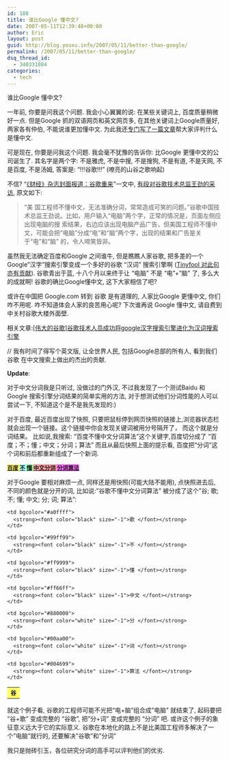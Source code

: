 ```yaml
---
id: 188
title: 谁比Google 懂中文?
date: 2007-05-11T12:39:48+00:00
author: Eric
layout: post
guid: http://blog.youxu.info/2007/05/11/better-than-google/
permalink: /2007/05/11/better-than-google/
dsq_thread_id:
  - 348331884
categories:
  - tech
---
```

谁比Google 懂中文?

一年前, 你要是问我这个问题. 我会小心翼翼的说: 在某些关键词上, 百度质量稍微好一点. 但是Google 抓的双语网页和英文网页多, 在其他关键词上Google质量好, 两家各有仲伯, 不能说谁更加懂中文. 为此我还[专门写了一篇文章](http://blog.youxu.info/2006/12/17/understand-chinese/)帮大家评判什么是懂中文.

可是现在, 你要是问我这个问题. 我会毫不犹豫的告诉你: 比Google 更懂中文的公司诞生了. 其名字是两个字: 不是雅虎, 不是中搜, 不是搜狗, 不是有道, 不是天网, 不是百度, 不是汤姆, 答案是: &#8220;!!!谷歌!!!&#8221; (嘹亮的山谷之歌响起)

不信? “[《财经》杂志封面报道：谷歌重来](http://tech.zgjrw.com/News/2007430/Tech/713343832200.html)”一文中, [有段对谷歌技术总监王劲的采访](http://tech.zgjrw.com/News/2007430/Tech/713343832203.html), 原文如下:

> “美 国工程师不懂中文，无法准确分词，常常造成可笑的问题。”谷歌中国技术总监王劲说。比如，用户输入“电脑”两个字，正常的情况是，页面左侧应出现电脑的搜 索结果，右边应该出现电脑产品广告，但美国工程师不懂中文，可能会把“电脑”分成“电”和“脑”两个字，出现的结果和广告是关于“电”和“脑” 的，令人啼笑皆非。

虽然我无法确定百度和Google 之间谁牛, 但是瞧瞧人家谷歌, 把多差的一个Google&#8221;汉字&#8221;搜索引擎变成一个多好的谷歌 &#8220;汉词&#8221; 搜索引擎啊 ([Tinyfool 对此句亦有贡献](http://www.tinydust.net/tinygoogle/2007/05/google.html)). 谷歌青出于蓝, 十八个月以来终于让 &#8220;电脑&#8221; 不是 &#8220;电&#8221;+&#8221;脑&#8221; 了, 多么大的成就啊! 谷歌的确比Google懂中文, 这下大家相信了吧?

或许在中国把 Google.com 转到 谷歌 是有道理的, 人家比Google 更懂中文, 你们咋不用呢. 咋不知道体会人家的良苦用心呢? 下次谁再说 Google 懂中文, 请自费到中关村谷歌大楼外面壁.

相关文章:[[伟大的谷歌]谷歌技术人员成功将google汉字搜索引擎进化为汉词搜索引擎](http://www.tinydust.net/tinygoogle/2007/05/google.html "external link")

[](http://www.tinydust.net/tinygoogle/2007/05/google.html "external link")
  
// 我有时间了得写个英文版, 让全世界人民, 包括Google总部的所有人, 看到我们 谷歌 在中文搜索上做出的杰出的贡献.

**Update**:

对于中文分词我是只听过, 没做过的门外汉, 不过我发现了一个测试Baidu 和 Google 搜索引擎分词结果的简单实用的方法, 对于想测试他们分词性能的人可以尝试一下, 不知道这个是不是我先发现的:)

对于百度, 最近百度出现了快照, 只要把鼠标停到网页快照的链接上,浏览器状态栏就会出现一个链接。这个链接中你会发现关键词被用分号隔开了， 而这个就是分词结果。 比如说,我搜索: &#8220;百度不懂中文分词算法&#8221;这个关键字,百度切分成了 &#8220;百度；不；懂；中文；分词；算法&#8221; 而且从最后快照上面的提示看, 百度把“分词”这个词和前后都重新组成了一个新词.

<font color="black" size="-1"><strong style="color: black; background-color: #ffff66"><a href="http://cache.baidu.com/c?word=%B0%D9%B6%C8%3B%B2%BB%3B%B6%AE%3B%D6%D0%CE%C4%3B%B7%D6%B4%CA%3B%CB%E3%B7%A8&url=http%3A//xuelichao%2Espaces%2Elive%2Ecom/blog/&p=8b2a9000838601f008e2963a16&user=baidu#baidusnap0">百度</a> </strong><strong style="color: black; background-color: #a0ffff"><a href="http://cache.baidu.com/c?word=%B0%D9%B6%C8%3B%B2%BB%3B%B6%AE%3B%D6%D0%CE%C4%3B%B7%D6%B4%CA%3B%CB%E3%B7%A8&url=http%3A//xuelichao%2Espaces%2Elive%2Ecom/blog/&p=8b2a9000838601f008e2963a16&user=baidu#baidusnap1">不</a> </strong><strong style="color: black; background-color: #99ff99"><a href="http://cache.baidu.com/c?word=%B0%D9%B6%C8%3B%B2%BB%3B%B6%AE%3B%D6%D0%CE%C4%3B%B7%D6%B4%CA%3B%CB%E3%B7%A8&url=http%3A//xuelichao%2Espaces%2Elive%2Ecom/blog/&p=8b2a9000838601f008e2963a16&user=baidu#baidusnap2">懂</a> </strong><strong style="color: black; background-color: #ff9999"><a href="http://cache.baidu.com/c?word=%B0%D9%B6%C8%3B%B2%BB%3B%B6%AE%3B%D6%D0%CE%C4%3B%B7%D6%B4%CA%3B%CB%E3%B7%A8&url=http%3A//xuelichao%2Espaces%2Elive%2Ecom/blog/&p=8b2a9000838601f008e2963a16&user=baidu#baidusnap3">中文分词</a> </strong><strong style="color: black; background-color: #ff66ff"><a href="http://cache.baidu.com/c?word=%B0%D9%B6%C8%3B%B2%BB%3B%B6%AE%3B%D6%D0%CE%C4%3B%B7%D6%B4%CA%3B%CB%E3%B7%A8&url=http%3A//xuelichao%2Espaces%2Elive%2Ecom/blog/&p=8b2a9000838601f008e2963a16&user=baidu#baidusnap4">分词算法</a> </strong></font>

对于Google 要相对麻烦一点, 同样还是用快照(可能大陆不能用), 点快照进去后, 不同的颜色就是分开的词, 比如说:&#8221;谷歌不懂中文分词算法&#8221; 被分成了这个&#8221;谷; 歌; 不; 懂; 中文; 分; 词; 算法&#8221;:

<table border="0" cellpadding="0" cellspacing="0">
  <tr>
    <td bgcolor="#ffff66">
      <strong><font color="black" size="-1">谷 </font></strong>
    </td>
    
    <td bgcolor="#a0ffff">
      <strong><font color="black" size="-1">歌 </font></strong>
    </td>
    
    <td bgcolor="#99ff99">
      <strong><font color="black" size="-1">不 </font></strong>
    </td>
    
    <td bgcolor="#ff9999">
      <strong><font color="black" size="-1">懂 </font></strong>
    </td>
    
    <td bgcolor="#ff66ff">
      <strong><font color="black" size="-1">中文 </font></strong>
    </td>
    
    <td bgcolor="#880000">
      <strong><font color="white" size="-1">分 </font></strong>
    </td>
    
    <td bgcolor="#00aa00">
      <strong><font color="white" size="-1">词 </font></strong>
    </td>
    
    <td bgcolor="#004699">
      <strong><font color="white" size="-1">算法 </font></strong>
    </td>
  </tr>
</table>

就这个例子看, 谷歌的工程师可能不光把“电+脑”组合成&#8221;电脑&#8221; 就结束了, 起码要把 &#8220;谷+歌&#8221; 变成完整的 &#8220;谷歌&#8221;, 把&#8221;分+词&#8221; 变成完整的 &#8220;分词&#8221; 吧. 或许这个例子的象征意义远大于它的实际意义. 谷歌在本地化的路上不是比美国工程师多解决了一个&#8221;电脑&#8221;就行的, 还要解决&#8221;谷歌&#8221;和&#8221;分词&#8221;

我只是抛砖引玉，各位研究分词的高手可以评判他们的优劣.